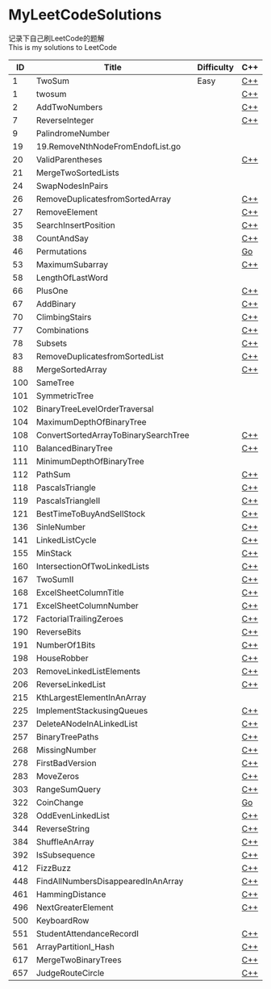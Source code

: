 # MyLeetCodeSolutions
记录下自己刷LeetCode的题解  
This is my solutions to LeetCode

|ID |            Title|Difficulty|C++|Go|Python|
|---|-----------------|----------|---|--|------|
|1|TwoSum|Easy|[C++](https://github.com/meilin96/MyLeetCodeSolutions/blob/master/Solutions/1.twosum.cpp)|||
|1|twosum||[C++](https://github.com/meilin96/MyLeetCodeSolutions/blob/master/Solutions/1.twosum.cpp)|||
|2|AddTwoNumbers||[C++](https://github.com/meilin96/MyLeetCodeSolutions/blob/master/Solutions/2.AddTwoNumbers.cpp)|||
|7|ReverseInteger||[C++](https://github.com/meilin96/MyLeetCodeSolutions/blob/master/Solutions/7.ReverseInteger.cpp)|||
|9|PalindromeNumber|||[Go](https://github.com/meilin96/MyLeetCodeSolutions/blob/master/Solutions/9.PalindromeNumber.go)||
|19|19.RemoveNthNodeFromEndofList.go|||[Go](https://github.com/meilin96/MyLeetCodeSolutions/blob/master/Solutions/19.RemoveNthNodeFromEndofList.go)||
|20|ValidParentheses||[C++](https://github.com/meilin96/MyLeetCodeSolutions/blob/master/Solutions/20.ValidParentheses.cpp)|||
|21|MergeTwoSortedLists|||[Go](https://github.com/meilin96/MyLeetCodeSolutions/blob/master/Solutions/21.MergeTwoSortedLists.go)||
|24|SwapNodesInPairs|||[Go](https://github.com/meilin96/MyLeetCodeSolutions/blob/master/Solutions/24.SwapNodesInPairs.go)||
|26|RemoveDuplicatesfromSortedArray||[C++](https://github.com/meilin96/MyLeetCodeSolutions/blob/master/Solutions/26.RemoveDuplicatesfromSortedArray.cpp)|||
|27|RemoveElement||[C++](https://github.com/meilin96/MyLeetCodeSolutions/blob/master/Solutions/27.RemoveElement.cpp)|||
|35|SearchInsertPosition||[C++](https://github.com/meilin96/MyLeetCodeSolutions/blob/master/Solutions/35.SearchInsertPosition.cpp)|||
|38|CountAndSay||[C++](https://github.com/meilin96/MyLeetCodeSolutions/blob/master/Solutions/38.CountAndSay.cpp)|||
|46|Permutations||[Go](https://github.com/meilin96/MyLeetCodeSolutions/blob/master/Solutions/46.Permutations.go)|||
|53|MaximumSubarray||[C++](https://github.com/meilin96/MyLeetCodeSolutions/blob/master/Solutions/53.MaximumSubarray.cpp)|||
|58|LengthOfLastWord||||[Python](https://github.com/meilin96/MyLeetCodeSolutions/blob/master/Solutions/58.LengthOfLastWord.py)|
|66|PlusOne||[C++](https://github.com/meilin96/MyLeetCodeSolutions/blob/master/Solutions/66.PlusOne.cpp)|[Go](https://github.com/meilin96/MyLeetCodeSolutions/blob/master/Solutions/66.PlusOne.go)||
|67|AddBinary||[C++](https://github.com/meilin96/MyLeetCodeSolutions/blob/master/Solutions/67.AddBinary.cpp)|||
|70|ClimbingStairs||[C++](https://github.com/meilin96/MyLeetCodeSolutions/blob/master/Solutions/70.ClimbingStairs.cpp)|||
|77|Combinations||[C++](https://github.com/meilin96/MyLeetCodeSolutions/blob/master/Solutions/77.Combinations.cpp)|||
|78|Subsets||[C++](https://github.com/meilin96/MyLeetCodeSolutions/blob/master/Solutions/78.Subsets.cpp)|||
|83|RemoveDuplicatesfromSortedList||[C++](https://github.com/meilin96/MyLeetCodeSolutions/blob/master/Solutions/83.RemoveDuplicatesfromSortedList.cpp)|||
|88|MergeSortedArray||[C++](https://github.com/meilin96/MyLeetCodeSolutions/blob/master/Solutions/88.MergeSortedArray.cpp)|||
|100|SameTree|||[Go](https://github.com/meilin96/MyLeetCodeSolutions/blob/master/Solutions/100.SameTree.go)||
|101|SymmetricTree|||[Go](https://github.com/meilin96/MyLeetCodeSolutions/blob/master/Solutions/101.SymmetricTree.go)||
|102|BinaryTreeLevelOrderTraversal|||[Go](https://github.com/meilin96/MyLeetCodeSolutions/blob/master/Solutions/102.BinaryTreeLevelOrderTraversal.go)||
|104|MaximumDepthOfBinaryTree|||[Go](https://github.com/meilin96/MyLeetCodeSolutions/blob/master/Solutions/104.MaximumDepthOfBinaryTree.go)||
|108|ConvertSortedArrayToBinarySearchTree||[C++](https://github.com/meilin96/MyLeetCodeSolutions/blob/master/Solutions/108.ConvertSortedArrayToBinarySearchTree.cpp)|||
|110|BalancedBinaryTree||[C++](https://github.com/meilin96/MyLeetCodeSolutions/blob/master/Solutions/110.BalancedBinaryTree.cpp)|||
|111|MinimumDepthOfBinaryTree|||[Go](https://github.com/meilin96/MyLeetCodeSolutions/blob/master/Solutions/111.MinimumDepthOfBinaryTree.go)||
|112|PathSum||[C++](https://github.com/meilin96/MyLeetCodeSolutions/blob/master/Solutions/112.PathSum.cpp)|||
|118|PascalsTriangle||[C++](https://github.com/meilin96/MyLeetCodeSolutions/blob/master/Solutions/118.PascalsTriangle.cpp)|||
|119|PascalsTriangleII||[C++](https://github.com/meilin96/MyLeetCodeSolutions/blob/master/Solutions/119.PascalsTriangleII.cpp)|||
|121|BestTimeToBuyAndSellStock||[C++](https://github.com/meilin96/MyLeetCodeSolutions/blob/master/Solutions/121.BestTimeToBuyAndSellStock.cpp)|||
|136|SinleNumber||[C++](https://github.com/meilin96/MyLeetCodeSolutions/blob/master/Solutions/136.SinleNumber.cpp)|||
|141|LinkedListCycle||[C++](https://github.com/meilin96/MyLeetCodeSolutions/blob/master/Solutions/141.LinkedListCycle.cpp)|||
|155|MinStack||[C++](https://github.com/meilin96/MyLeetCodeSolutions/blob/master/Solutions/155.MinStack.cpp)|||
|160|IntersectionOfTwoLinkedLists||[C++](https://github.com/meilin96/MyLeetCodeSolutions/blob/master/Solutions/160.IntersectionOfTwoLinkedLists.cpp)|||
|167|TwoSumII||[C++](https://github.com/meilin96/MyLeetCodeSolutions/blob/master/Solutions/167.TwoSumII.cpp)|||
|168|ExcelSheetColumnTitle||[C++](https://github.com/meilin96/MyLeetCodeSolutions/blob/master/Solutions/168.ExcelSheetColumnTitle.cpp)|||
|171|ExcelSheetColumnNumber||[C++](https://github.com/meilin96/MyLeetCodeSolutions/blob/master/Solutions/171.ExcelSheetColumnNumber.cpp)|||
|172|FactorialTrailingZeroes||[C++](https://github.com/meilin96/MyLeetCodeSolutions/blob/master/Solutions/172.FactorialTrailingZeroes.cpp)|||
|190|ReverseBits||[C++](https://github.com/meilin96/MyLeetCodeSolutions/blob/master/Solutions/190.ReverseBits.cpp)|||
|191|NumberOf1Bits||[C++](https://github.com/meilin96/MyLeetCodeSolutions/blob/master/Solutions/191.NumberOf1Bits.cpp)|||
|198|HouseRobber||[C++](https://github.com/meilin96/MyLeetCodeSolutions/blob/master/Solutions/198.HouseRobber.cpp)|||
|203|RemoveLinkedListElements||[C++](https://github.com/meilin96/MyLeetCodeSolutions/blob/master/Solutions/203.RemoveLinkedListElements.cpp)|||
|206|ReverseLinkedList||[C++](https://github.com/meilin96/MyLeetCodeSolutions/blob/master/Solutions/206.ReverseLinkedList.cpp)|||
|215|KthLargestElementInAnArray|||[Go](https://github.com/meilin96/MyLeetCodeSolutions/blob/master/Solutions/215.KthLargestElementInAnArray.go)||
|225|ImplementStackusingQueues||[C++](https://github.com/meilin96/MyLeetCodeSolutions/blob/master/Solutions/225.ImplementStackusingQueues.cpp)|||
|237|DeleteANodeInALinkedList||[C++](https://github.com/meilin96/MyLeetCodeSolutions/blob/master/Solutions/237.DeleteANodeInALinkedList.cpp)|||
|257|BinaryTreePaths||[C++](https://github.com/meilin96/MyLeetCodeSolutions/blob/master/Solutions/257.BinaryTreePaths.cpp)|||
|268|MissingNumber||[C++](https://github.com/meilin96/MyLeetCodeSolutions/blob/master/Solutions/268.MissingNumber.cpp)|||
|278|FirstBadVersion||[C++](https://github.com/meilin96/MyLeetCodeSolutions/blob/master/Solutions/278.FirstBadVersion.cpp)|||
|283|MoveZeros||[C++](https://github.com/meilin96/MyLeetCodeSolutions/blob/master/Solutions/283.MoveZeros.cpp)|||
|303|RangeSumQuery||[C++](https://github.com/meilin96/MyLeetCodeSolutions/blob/master/Solutions/303.RangeSumQuery.cpp)|||
|322|CoinChange||[Go](https://github.com/meilin96/MyLeetCodeSolutions/blob/master/Solutions/322.CoinChange.go)|||
|328|OddEvenLinkedList||[C++](https://github.com/meilin96/MyLeetCodeSolutions/blob/master/Solutions/328.OddEvenLinkedList.cpp)|||
|344|ReverseString||[C++](https://github.com/meilin96/MyLeetCodeSolutions/blob/master/Solutions/344.ReverseString.cpp)|||
|384|ShuffleAnArray||[C++](https://github.com/meilin96/MyLeetCodeSolutions/blob/master/Solutions/384.ShuffleAnArray.cpp)|||
|392|IsSubsequence||[C++](https://github.com/meilin96/MyLeetCodeSolutions/blob/master/Solutions/392.IsSubsequence.cpp)|||
|412|FizzBuzz||[C++](https://github.com/meilin96/MyLeetCodeSolutions/blob/master/Solutions/412.FizzBuzz.cpp)|||
|448|FindAllNumbersDisappearedInAnArray||[C++](https://github.com/meilin96/MyLeetCodeSolutions/blob/master/Solutions/448.FindAllNumbersDisappearedInAnArray.cpp)|||
|461|HammingDistance||[C++](https://github.com/meilin96/MyLeetCodeSolutions/blob/master/Solutions/461.HammingDistance.cpp)|[Go](https://github.com/meilin96/MyLeetCodeSolutions/blob/master/Solutions/461.HammingDistance.go)||
|496|NextGreaterElement||[C++](https://github.com/meilin96/MyLeetCodeSolutions/blob/master/Solutions/496.NextGreaterElement.cpp)|||
|500|KeyboardRow|||[Go](https://github.com/meilin96/MyLeetCodeSolutions/blob/master/Solutions/500.KeyboardRow.go)||
|551|StudentAttendanceRecordI||[C++](https://github.com/meilin96/MyLeetCodeSolutions/blob/master/Solutions/551.StudentAttendanceRecordI.cpp)|||
|561|ArrayPartitionI_Hash||[C++](https://github.com/meilin96/MyLeetCodeSolutions/blob/master/Solutions/561.ArrayPartitionI_Hash.cpp)|||
|617|MergeTwoBinaryTrees||[C++](https://github.com/meilin96/MyLeetCodeSolutions/blob/master/Solutions/617.MergeTwoBinaryTrees.cpp)|||
|657|JudgeRouteCircle||[C++](https://github.com/meilin96/MyLeetCodeSolutions/blob/master/Solutions/657.JudgeRouteCircle.cpp)|||


